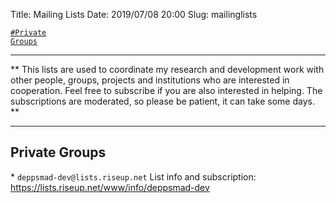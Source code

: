 Title:          Mailing Lists
Date:           2019/07/08 20:00
Slug:           mailinglists

<code><a href="/mailinglists.html#PrivateGroups">\#Private Groups</a></code>

<hr />

** This lists are used to coordinate my research and development work with other people, groups, projects and institutions who are interested in cooperation. Feel free to subscribe if you are also interested in helping. The subscriptions are moderated, so please be patient, it can take some days. **

<hr />

<h2 id="PrivateGroups">Private Groups</h2>
* <span id="list-deppsmad-dev"> <code>deppsmad-dev@lists.riseup.net</code>  
List info and subscription: <a href="https://lists.riseup.net/www/info/deppsmad-dev" title="Mailing List: deppsmad-dev@lists.riseup.net" target="_blank">https://lists.riseup.net/www/info/deppsmad-dev</a>
</span>
